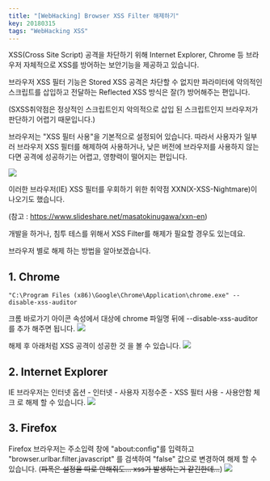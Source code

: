 ```yaml
---
title: "[WebHacking] Browser XSS Filter 해제하기"
key: 20180315
tags: "WebHacking XSS"
---
```


XSS(Cross Site Script) 공격을 차단하기 위해 Internet Explorer, Chrome 등 브라우저 자체적으로 XSS를 방어하는 보안기능을 제공하고 있습니다.

브라우저 XSS 필터 기능은 Stored XSS 공격은 차단할 수 없지만 파라미터에 악의적인 스크립트를 삽입하고 전달하는 Reflected XSS 방식은 잘(?) 방어해주는 편입니다.

(SXSS취약점은 정상적인 스크립트인지 악의적으로 삽입 된 스크립트인지 브라우저가 판단하기 어렵기 때문입니다.)

브라우저는 "XSS 필터 사용"을 기본적으로 설정되어 있습니다. 따라서 사용자가 일부러 브라우저 XSS 필터를 해제하여 사용하거나, 낮은 버전에 브라우저를 사용하지 않는다면 공격에 성공하기는 어렵고, 영향력이 떨어지는 편입니다.

![](https://t1.daumcdn.net/cfile/tistory/99C0DF435AA78C7722)





이러한 브라우저(IE) XSS 필터를 우회하기 위한 취약점 XXN(X-XSS-Nightmare)이 나오기도 했습니다.

(참고 : https://www.slideshare.net/masatokinugawa/xxn-en)



개발을 하거나, 침투 테스를 위해서 XSS Filter를 해제가 필요할 경우도 있는데요.

브라우저 별로 해제 하는 방법을 알아보겠습니다.



## 1. Chrome
```
"C:\Program Files (x86)\Google\Chrome\Application\chrome.exe" --disable-xss-auditor
```

크롬 바로가기 아이콘 속성에서 대상에 chrome 파일명 뒤에  --disable-xss-auditor를 추가 해주면 됩니다.
![](https://t1.daumcdn.net/cfile/tistory/9930A24B5AA792E207)


해제 후 아래처럼 XSS 공격이 성공한 것 을 볼 수 있습니다.
![](https://t1.daumcdn.net/cfile/tistory/991B9B475AA7932625)


## 2. Internet Explorer
IE 브라우저는 인터넷 옵션 - 인터넷 - 사용자 지정수준 - XSS 필터 사용 - 사용안함 체크 로 해제 할 수 있습니다.
![](https://t1.daumcdn.net/cfile/tistory/9933624A5AA792CA03)


## 3. Firefox
Firefox 브라우저는 주소입력 창에 "about:config"를 입력하고 "browser.urlbar.filter.javascript" 를 검색하여 "false" 값으로 변경하여 해제 할 수 있습니다. (~~파폭은 설정을 따로 안해줘도... xss가 발생하는거 같긴한데...~~)
![](https://t1.daumcdn.net/cfile/tistory/995611415AA9E39609)

